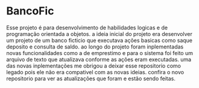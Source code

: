 # BancoFic
Esse projeto é para desenvolvimento de habilidades logicas e de programação orientada a objetos.
a ideia inicial do projeto era desenvolver um projeto de um banco ficticio que executava ações basicas como saque deposito e consulta de saldo.
ao longo do projeto foram inplementadas novas funcionalidades como a de emprestimo e para o sistema foi feito um arquivo de texto que atualizava conforme as ações eram executadas.
uma das novas inplementações me obrigou a deixar esse repositorio como legado pois ele não era compativel com as novas ideias.
confira o novo repositorio para ver as atualizações que foram e estão sendo feitas. 
